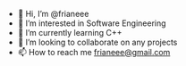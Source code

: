 - 👋 Hi, I’m @frianeee
- 👀 I’m interested in Software Engineering
- 🌱 I’m currently learning C++
- 💞️ I’m looking to collaborate on any projects
- 📫 How to reach me frianeee@gmail.com

<!---
frianeee/frianeee is a ✨ special ✨ repository because its `README.md` (this file) appears on your GitHub profile.
You can click the Preview link to take a look at your changes.
--->

